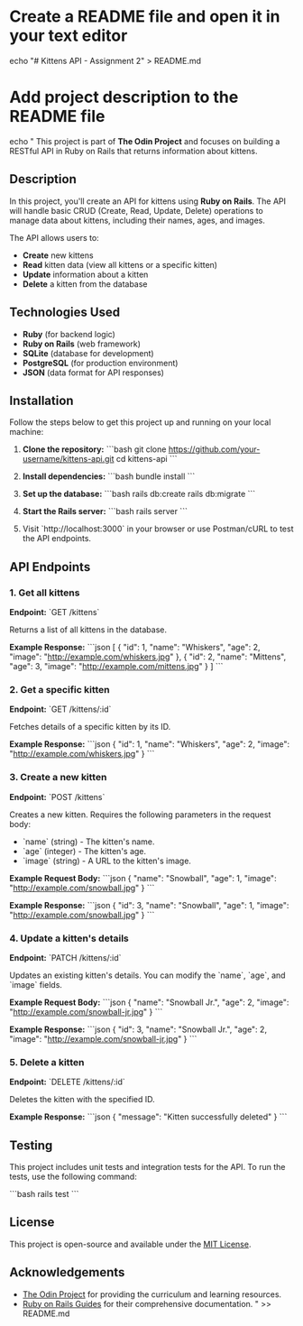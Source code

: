 # Create a README file and open it in your text editor
echo "# Kittens API - Assignment 2" > README.md

# Add project description to the README file
echo "
This project is part of **The Odin Project** and focuses on building a RESTful API in Ruby on Rails that returns information about kittens.

## Description

In this project, you'll create an API for kittens using **Ruby on Rails**. The API will handle basic CRUD (Create, Read, Update, Delete) operations to manage data about kittens, including their names, ages, and images.

The API allows users to:
- **Create** new kittens
- **Read** kitten data (view all kittens or a specific kitten)
- **Update** information about a kitten
- **Delete** a kitten from the database

## Technologies Used
- **Ruby** (for backend logic)
- **Ruby on Rails** (web framework)
- **SQLite** (database for development)
- **PostgreSQL** (for production environment)
- **JSON** (data format for API responses)

## Installation

Follow the steps below to get this project up and running on your local machine:

1. **Clone the repository:**
   \`\`\`bash
   git clone https://github.com/your-username/kittens-api.git
   cd kittens-api
   \`\`\`

2. **Install dependencies:**
   \`\`\`bash
   bundle install
   \`\`\`

3. **Set up the database:**
   \`\`\`bash
   rails db:create
   rails db:migrate
   \`\`\`

4. **Start the Rails server:**
   \`\`\`bash
   rails server
   \`\`\`

5. Visit \`http://localhost:3000\` in your browser or use Postman/cURL to test the API endpoints.

## API Endpoints

### 1. Get all kittens
**Endpoint:** \`GET /kittens\`

Returns a list of all kittens in the database.

**Example Response:**
\`\`\`json
[
  {
    "id": 1,
    "name": "Whiskers",
    "age": 2,
    "image": "http://example.com/whiskers.jpg"
  },
  {
    "id": 2,
    "name": "Mittens",
    "age": 3,
    "image": "http://example.com/mittens.jpg"
  }
]
\`\`\`

### 2. Get a specific kitten
**Endpoint:** \`GET /kittens/:id\`

Fetches details of a specific kitten by its ID.

**Example Response:**
\`\`\`json
{
  "id": 1,
  "name": "Whiskers",
  "age": 2,
  "image": "http://example.com/whiskers.jpg"
}
\`\`\`

### 3. Create a new kitten
**Endpoint:** \`POST /kittens\`

Creates a new kitten. Requires the following parameters in the request body:
- \`name\` (string) - The kitten's name.
- \`age\` (integer) - The kitten's age.
- \`image\` (string) - A URL to the kitten's image.

**Example Request Body:**
\`\`\`json
{
  "name": "Snowball",
  "age": 1,
  "image": "http://example.com/snowball.jpg"
}
\`\`\`

**Example Response:**
\`\`\`json
{
  "id": 3,
  "name": "Snowball",
  "age": 1,
  "image": "http://example.com/snowball.jpg"
}
\`\`\`

### 4. Update a kitten's details
**Endpoint:** \`PATCH /kittens/:id\`

Updates an existing kitten's details. You can modify the \`name\`, \`age\`, and \`image\` fields.

**Example Request Body:**
\`\`\`json
{
  "name": "Snowball Jr.",
  "age": 2,
  "image": "http://example.com/snowball-jr.jpg"
}
\`\`\`

**Example Response:**
\`\`\`json
{
  "id": 3,
  "name": "Snowball Jr.",
  "age": 2,
  "image": "http://example.com/snowball-jr.jpg"
}
\`\`\`

### 5. Delete a kitten
**Endpoint:** \`DELETE /kittens/:id\`

Deletes the kitten with the specified ID.

**Example Response:**
\`\`\`json
{
  "message": "Kitten successfully deleted"
}
\`\`\`

## Testing

This project includes unit tests and integration tests for the API. To run the tests, use the following command:

\`\`\`bash
rails test
\`\`\`

## License

This project is open-source and available under the [MIT License](LICENSE).

## Acknowledgements

- [The Odin Project](https://www.theodinproject.com) for providing the curriculum and learning resources.
- [Ruby on Rails Guides](https://guides.rubyonrails.org) for their comprehensive documentation.
" >> README.md
